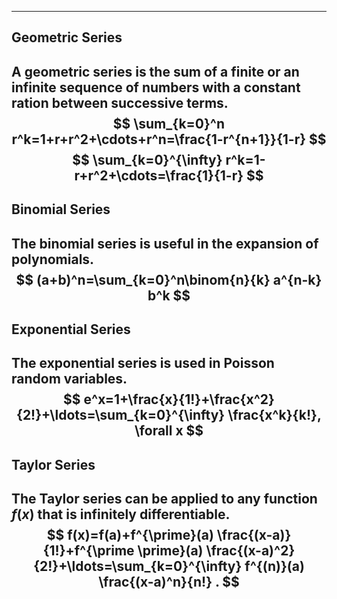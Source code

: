 ***
## Geometric Series
A geometric series is the sum of a finite or an infinite sequence of numbers with a constant ration between successive terms.
$$
\sum_{k=0}^n r^k=1+r+r^2+\cdots+r^n=\frac{1-r^{n+1}}{1-r}
$$
$$
\sum_{k=0}^{\infty} r^k=1-r+r^2+\cdots=\frac{1}{1-r}
$$
---
## Binomial Series
The binomial series is useful in the expansion of polynomials.
$$
(a+b)^n=\sum_{k=0}^n\binom{n}{k} a^{n-k} b^k
$$
---
## Exponential Series
The exponential series is used in Poisson random variables.
$$
e^x=1+\frac{x}{1!}+\frac{x^2}{2!}+\ldots=\sum_{k=0}^{\infty} \frac{x^k}{k!}, \forall x
$$
---
## Taylor Series
The Taylor series can be applied to any function $f(x)$ that is infinitely differentiable.
$$
f(x)=f(a)+f^{\prime}(a) \frac{(x-a)}{1!}+f^{\prime \prime}(a) \frac{(x-a)^2}{2!}+\ldots=\sum_{k=0}^{\infty} f^{(n)}(a) \frac{(x-a)^n}{n!} .
$$
---




